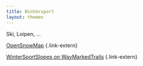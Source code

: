 ```yaml
---
title: Wintersport
layout: themen
---
```


Ski, Loipen, ...

[OpenSnowMap](https://opensnowmap.org/)
{.link-extern}

[WinterSportSlopes on WayMarkedTrails](https://slopes.waymarkedtrails.org/)
{.link-extern}

